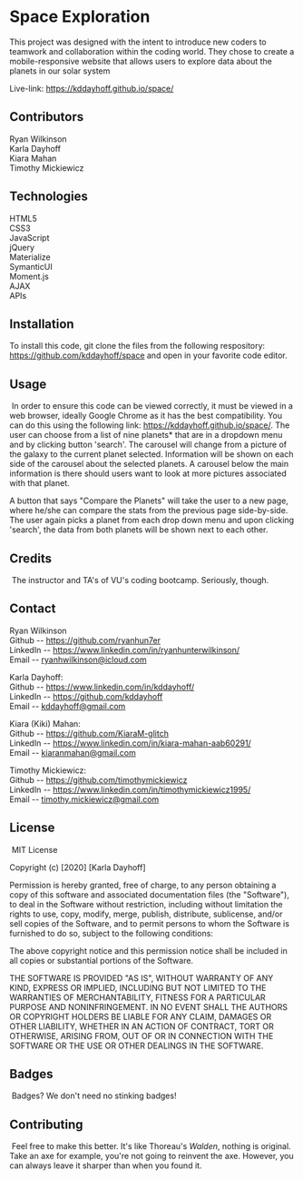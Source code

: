 # Space Exploration
This project was designed with the intent to introduce new coders to teamwork and collaboration within the coding world. They chose to create a mobile-responsive website that allows users to explore data about the planets in our solar system

Live-link: https://kddayhoff.github.io/space/
## Contributors
Ryan Wilkinson <br>
Karla Dayhoff <br>
Kiara Mahan<br>
Timothy Mickiewicz <br> 
## Technologies
HTML5 <br>
CSS3 <br>
JavaScript <br> 
jQuery <br>
Materialize <br>
SymanticUI <br>
Moment.js <br>
AJAX<br>
APIs <br>

## Installation

To install this code, git clone the files from the following respository: https://github.com/kddayhoff/space and open in your favorite code editor.
​
## Usage 
​
In order to ensure this code can be viewed correctly, it must be viewed in a web browser, ideally Google Chrome as it has the best compatibility. You can do this using the following link: https://kddayhoff.github.io/space/. The user can choose from a list of nine planets* that are in a dropdown menu and by clicking button 'search'. The carousel will change from a picture of the galaxy to the current planet selected. Information will be shown on each side of the carousel about the selected planets. A carousel below the main information is there should users want to look at more pictures associated with that planet. <br>

A button that says "Compare the Planets" will take the user to a new page, where he/she can compare the stats from the previous page side-by-side. The user again picks a planet from each drop down menu and upon clicking 'search', the data from both planets will be shown next to each other.

## Credits
​
The instructor and TA's of VU's coding bootcamp. Seriously, though.

## Contact

Ryan Wilkinson <br>
Github -- https://github.com/ryanhun7er <br>
LinkedIn -- https://www.linkedin.com/in/ryanhunterwilkinson/<br>
Email -- ryanhwilkinson@icloud.com <br>

Karla Dayhoff:<br>
Github -- https://www.linkedin.com/in/kddayhoff/<br>
LinkedIn -- https://github.com/kddayhoff<br>
Email -- kddayhoff@gmail.com<br>

Kiara (Kiki) Mahan: <br>
Github -- https://github.com/KiaraM-glitch<br>
LinkedIn -- https://www.linkedin.com/in/kiara-mahan-aab60291/<br>
Email -- kiaranmahan@gmail.com<br>

Timothy Mickiewicz:<br>
Github -- https://github.com/timothymickiewicz<br>
LinkedIn -- https://www.linkedin.com/in/timothymickiewicz1995/<br>
Email -- timothy.mickiewicz@gmail.com


## License
​
MIT License

Copyright (c) [2020] [Karla Dayhoff]

Permission is hereby granted, free of charge, to any person obtaining a copy
of this software and associated documentation files (the "Software"), to deal
in the Software without restriction, including without limitation the rights
to use, copy, modify, merge, publish, distribute, sublicense, and/or sell
copies of the Software, and to permit persons to whom the Software is
furnished to do so, subject to the following conditions:

The above copyright notice and this permission notice shall be included in all
copies or substantial portions of the Software.

THE SOFTWARE IS PROVIDED "AS IS", WITHOUT WARRANTY OF ANY KIND, EXPRESS OR
IMPLIED, INCLUDING BUT NOT LIMITED TO THE WARRANTIES OF MERCHANTABILITY,
FITNESS FOR A PARTICULAR PURPOSE AND NONINFRINGEMENT. IN NO EVENT SHALL THE
AUTHORS OR COPYRIGHT HOLDERS BE LIABLE FOR ANY CLAIM, DAMAGES OR OTHER
LIABILITY, WHETHER IN AN ACTION OF CONTRACT, TORT OR OTHERWISE, ARISING FROM,
OUT OF OR IN CONNECTION WITH THE SOFTWARE OR THE USE OR OTHER DEALINGS IN THE
SOFTWARE.
​
## Badges
​
Badges? We don't need no stinking badges!
​
## Contributing
​
Feel free to make this better. It's like Thoreau's <i>Walden</i>, nothing is original. Take an axe for example, you're not going to reinvent the axe. However, you can always leave it sharper than when you found it.
​
